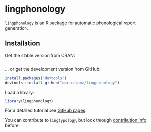 # lingphonology

`lingphonology` is an R package for automatic phonological report generation.

## Installation

Get the stable version from CRAN:
```R
```
… or get the development version from GitHub:
```R
install.packages("devtools")
devtools::install_github("agricolamz/lingphonology")
```

Load a library:
```R
library(lingphonology)
```

For a detailed tutorial see [GitHub pages](https://agricolamz.github.io/lingphonology/).

You can contribute to `lingtypology`, but look through [contribution info](https://github.com/agricolamz/lingphonology/blob/master/CONTRIBUTING.md) before.
